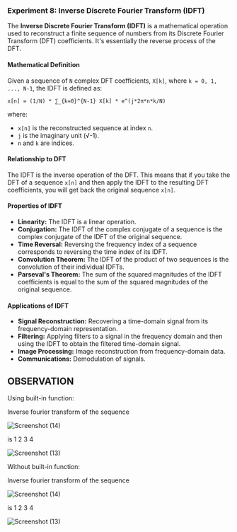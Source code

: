 ### Experiment 8: Inverse Discrete Fourier Transform (IDFT)
The **Inverse Discrete Fourier Transform (IDFT)** is a mathematical operation used to reconstruct a finite sequence of numbers from its Discrete Fourier Transform (DFT) coefficients. It's essentially the reverse process of the DFT.

#### Mathematical Definition

Given a sequence of `N` complex DFT coefficients, `X[k]`, where `k = 0, 1, ..., N-1`, the IDFT is defined as:

```
x[n] = (1/N) * ∑_{k=0}^{N-1} X[k] * e^(j*2π*n*k/N)
```

where:

* `x[n]` is the reconstructed sequence at index `n`.
* `j` is the imaginary unit (√-1).
* `n` and `k` are indices.

#### Relationship to DFT

The IDFT is the inverse operation of the DFT. This means that if you take the DFT of a sequence `x[n]` and then apply the IDFT to the resulting DFT coefficients, you will get back the original sequence `x[n]`.

#### Properties of IDFT

* **Linearity:** The IDFT is a linear operation.
* **Conjugation:** The IDFT of the complex conjugate of a sequence is the complex conjugate of the IDFT of the original sequence.
* **Time Reversal:** Reversing the frequency index of a sequence corresponds to reversing the time index of its IDFT.
* **Convolution Theorem:** The IDFT of the product of two sequences is the convolution of their individual IDFTs.
* **Parseval's Theorem:** The sum of the squared magnitudes of the IDFT coefficients is equal to the sum of the squared magnitudes of the original sequence.

#### Applications of IDFT

* **Signal Reconstruction:** Recovering a time-domain signal from its frequency-domain representation.
* **Filtering:** Applying filters to a signal in the frequency domain and then using the IDFT to obtain the filtered time-domain signal.
* **Image Processing:** Image reconstruction from frequency-domain data.
* **Communications:** Demodulation of signals.

## OBSERVATION

Using built-in function:

Inverse fourier transform of the sequence

![Screenshot (14)](https://github.com/user-attachments/assets/dc1a0c27-963a-4e5f-b7a6-eef38e0637d2)

is  1  2  3  4

![Screenshot (13)](https://github.com/user-attachments/assets/0d981db1-fb57-44e2-8a2b-0a0f652cae52)

Without built-in function:

Inverse fourier transform of the sequence

![Screenshot (14)](https://github.com/user-attachments/assets/dc1a0c27-963a-4e5f-b7a6-eef38e0637d2)

is  1  2  3  4

![Screenshot (13)](https://github.com/user-attachments/assets/0d981db1-fb57-44e2-8a2b-0a0f652cae52)







